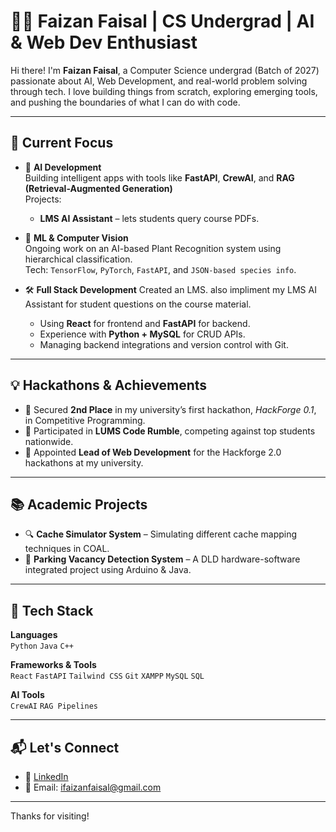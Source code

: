 # 👨‍💻 Faizan Faisal | CS Undergrad | AI & Web Dev Enthusiast

Hi there! I'm **Faizan Faisal**, a Computer Science undergrad (Batch of 2027) passionate about AI, Web Development, and real-world problem solving through tech. I love building things from scratch, exploring emerging tools, and pushing the boundaries of what I can do with code.

---

## 🚀 Current Focus

- 🧠 **AI Development**  
  Building intelligent apps with tools like **FastAPI**, **CrewAI**, and **RAG (Retrieval-Augmented Generation)**  
  Projects:
  - **LMS AI Assistant** – lets students query course PDFs.

- 🌱 **ML & Computer Vision**  
  Ongoing work on an AI-based Plant Recognition system using hierarchical classification.  
  Tech: `TensorFlow`, `PyTorch`, `FastAPI`, and `JSON-based species info`.

- 🛠️ **Full Stack Development**
  Created an LMS. also impliment my LMS AI Assistant for student questions on the course material.
  - Using **React** for frontend and **FastAPI** for backend.  
  - Experience with **Python + MySQL** for CRUD APIs.  
  - Managing backend integrations and version control with Git.

---

## 💡 Hackathons & Achievements

- 🥈 Secured **2nd Place** in my university’s first hackathon, *HackForge 0.1*, in Competitive Programming.
- 📍 Participated in **LUMS Code Rumble**, competing against top students nationwide.
- 🎯 Appointed **Lead of Web Development** for the Hackforge 2.0 hackathons at my university.

---

## 📚 Academic Projects

- 🔍 **Cache Simulator System** – Simulating different cache mapping techniques in COAL.
- 🚗 **Parking Vacancy Detection System** – A DLD hardware-software integrated project using Arduino & Java.

---

## 🔧 Tech Stack

**Languages**  
`Python` `Java` `C++`

**Frameworks & Tools**  
`React` `FastAPI` `Tailwind CSS` `Git` `XAMPP` `MySQL` `SQL`

**AI Tools**  
`CrewAI` `RAG Pipelines`

---

## 📬 Let's Connect

- 💼 [LinkedIn](https://www.linkedin.com/in/faizanfaisal/)
- 📧 Email: ifaizanfaisal@gmail.com

---

Thanks for visiting!
